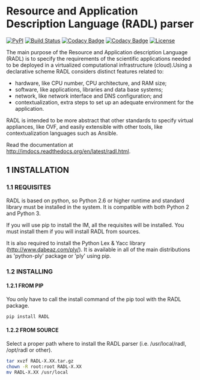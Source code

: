 # Resource and Application Description Language (RADL) parser

[![PyPI](https://img.shields.io/pypi/v/radl.svg)](https://pypi.org/project/radl)
[![Build Status](http://jenkins.i3m.upv.es/buildStatus/icon?job=grycap/radl-parser)](https://jenkins.i3m.upv.es/job/grycap/job/radl-parser/)
[![Codacy Badge](https://api.codacy.com/project/badge/Grade/9f9c0257b8b84a6daff76fbe09a9ce18)](https://www.codacy.com/app/micafer/radl)
[![Codacy Badge](https://api.codacy.com/project/badge/Coverage/9f9c0257b8b84a6daff76fbe09a9ce18)](https://www.codacy.com/app/micafer/radl)
[![License](https://img.shields.io/badge/license-GPL%20v3.0-brightgreen.svg)](LICENSE)

The main purpose of the Resource and Application description Language (RADL) is to specify 
the requirements of the scientific applications needed to be deployed in a virtualized 
computational infrastructure (cloud).Using a declarative scheme RADL considers distinct 
features related to:

*   hardware, like CPU number, CPU architecture, and RAM size;
*   software, like applications, libraries and data base systems;
*   network, like network interface and DNS configuration; and
*   contextualization, extra steps to set up an adequate environment for the application.

RADL is intended to be more abstract that other standards to specify virtual appliances, like OVF, 
and easily extensible with other tools, like contextualization languages such as Ansible.

Read the documentation at <http://imdocs.readthedocs.org/en/latest/radl.html>.
 
## 1 INSTALLATION

### 1.1 REQUISITES

RADL is based on python, so Python 2.6 or higher runtime and standard library must
be installed in the system. It is compatible with both Python 2 and Python 3.

If you will use pip to install the IM, all the requisites will be installed.
You must install them if you will install RADL from sources.

It is also required to install the Python Lex & Yacc library (<http://www.dabeaz.com/ply/>).
It is available in all of the main distributions as 'python-ply' package or 'ply' using pip.

### 1.2 INSTALLING

#### 1.2.1 FROM PIP

You only have to call the install command of the pip tool with the RADL package.

```sh
pip install RADL
```

#### 1.2.2 FROM SOURCE

Select a proper path where to install the RADL parser (i.e. /usr/local/radl, 
/opt/radl or other).

```sh
tar xvzf RADL-X.XX.tar.gz
chown -R root:root RADL-X.XX
mv RADL-X.XX /usr/local
```

